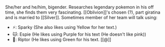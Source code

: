 She/her and he/him, bigender. Researches legendary pokemon in his off time, she finds them very fascinating.  [[Oblivion]]'s chosen (?), part giratina and is married to [[Silver]]. Sometimes member of her team will talk using:
- ⚡: Sparky (She also likes using Yellow for her text.)
- 🐱: Espie (He likes using Purple for his text (He doesn't like pink))
- 🦎: Riptor (He likes using Green for his text.
[[@]]